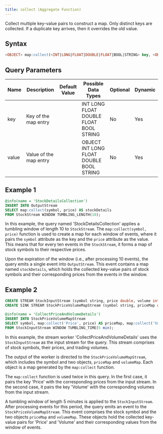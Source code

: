 ```yaml
---
title: collect (Aggregate Function)
---
```


Collect multiple key-value pairs to construct a map. Only distinct keys are collected. If a duplicate key arrives, then it overrides the old value.

## Syntax

```sql
<OBJECT> map:collect(<INT|LONG|FLOAT|DOUBLE|FLOAT|BOOL|STRING> key, <OBJECT|INT|LONG|FLOAT|DOUBLE|BOOL|STRING> value)
```

## Query Parameters

| Name  | Description | Default Value | Possible Data Types | Optional | Dynamic |
|-------|-------------|---------------|--------------------|----------|---------|
| key  | Key of the map entry  |       | INT LONG FLOAT DOUBLE FLOAT BOOL STRING  | No | Yes |
| value | Value of the map entry |       | OBJECT INT LONG FLOAT DOUBLE BOOL STRING | No   | Yes  |

## Example 1

```sql
@info(name = 'StockDetailsCollection')
INSERT INTO OutputStream
SELECT map:collect(symbol, price) AS stockDetails
FROM StockStream WINDOW TUMBLING_LENGTH(10);
```

In this example, the query named 'StockDetailsCollection' applies a tumbling window of length 10 to `StockStream`. The `map:collect(symbol, price)` function is used to create a map for each window of events, where it pairs the `symbol` attribute as the key and the `price` attribute as the value. This means that for every ten events in the `StockStream`, it forms a map of stock symbols to their respective prices.

Upon the expiration of the window (i.e., after processing 10 events), the query emits a single event into `OutputStream`. This event contains a map named `stockDetails`, which holds the collected key-value pairs of stock symbols and their corresponding prices from the events in the window.

## Example 2

```sql
CREATE STREAM StockInputStream (symbol string, price double, volume int);
CREATE SINK STREAM StockPriceVolumeMapStream (symbol string, priceMap object, volumeMap object);

@info(name = 'CollectPriceAndVolumeDetails')
INSERT INTO StockPriceVolumeMapStream
SELECT symbol, map:collect('Price', price) AS priceMap, map:collect('Volume', volume) AS volumeMap
FROM StockInputStream WINDOW TUMBLING_TIME(5 min);
```

In this example, the stream worker 'CollectPriceAndVolumeDetails' uses the `StockInputStream` as the input stream for the query. This stream comprises of stock symbols, their prices, and trading volumes.

The output of the worker is directed to the `StockPriceVolumeMapStream`, which includes the symbol and two objects, `priceMap` and `volumeMap`. Each object is a map generated by the `map:collect` function.

The `map:collect` function is used twice in this query. In the first case, it pairs the key 'Price' with the corresponding prices from the input stream. In the second case, it pairs the key 'Volume' with the corresponding volumes from the input stream.

A tumbling window of length 5 minutes is applied to the `StockInputStream`. After processing events for this period, the query emits an event to the `StockPriceVolumeMapStream`. This event comprises the stock symbol and the two objects `priceMap` and `volumeMap`. These objects hold the collected key-value pairs for 'Price' and 'Volume' and their corresponding values from the window of events.
